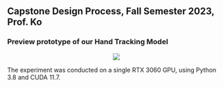 ## Capstone Design Process, Fall Semester 2023, Prof. Ko

### Preview prototype of our Hand Tracking Model
<p align="center">
<img src="https://github.com/mnseong/Tracking_Hands/assets/95136673/8eafa471-f226-407b-bcb0-8b15ce25c168">
</p>
The experiment was conducted on a single RTX 3060 GPU, using Python 3.8 and CUDA 11.7.
